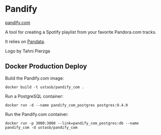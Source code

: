 # Pandify

[pandify.com][1]

A tool for creating a Spotify playlist from your favorite Pandora.com tracks.

It relies on [Pandata][2].

Logo by Tahni Pierzga

## Docker Production Deploy

Build the Pandify.com image:

    docker build -t ustasb/pandify_com .

Run a PostgreSQL container:

    docker run -d --name pandify_com_postgres postgres:9.4.0

Run the Pandify.com container:

    docker run -p 3000:3000 --link=pandify_com_postgres:db --name pandify_com -d ustasb/pandify_com

[1]: http://pandify.com
[2]: http://github.com/ustasb/pandata
